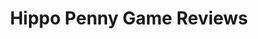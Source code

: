 ---
title: Hippo Penny Game Reviews
layout: scoredetail
permalink: /meta-score/plants-vs-zombies
header:
  teaser: /assets/images/plants-vs-zombies.jpg
  video:
    id: CHAbHz8iYHc
    provider: youtube
---
